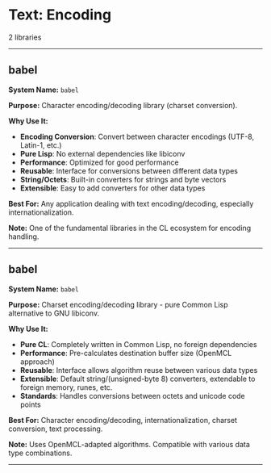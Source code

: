 # Text: Encoding

2 libraries

---

## babel

**System Name:** `babel`

**Purpose:** Character encoding/decoding library (charset conversion).

**Why Use It:**
- **Encoding Conversion**: Convert between character encodings (UTF-8, Latin-1, etc.)
- **Pure Lisp**: No external dependencies like libiconv
- **Performance**: Optimized for good performance
- **Reusable**: Interface for conversions between different data types
- **String/Octets**: Built-in converters for strings and byte vectors
- **Extensible**: Easy to add converters for other data types

**Best For:** Any application dealing with text encoding/decoding, especially internationalization.

**Note:** One of the fundamental libraries in the CL ecosystem for encoding handling.

---


## babel

**System Name:** `babel`

**Purpose:** Charset encoding/decoding library - pure Common Lisp alternative to GNU libiconv.

**Why Use It:**
- **Pure CL**: Completely written in Common Lisp, no foreign dependencies
- **Performance**: Pre-calculates destination buffer size (OpenMCL approach)
- **Reusable**: Interface allows algorithm reuse between various data types
- **Extensible**: Default string/(unsigned-byte 8) converters, extendable to foreign memory, runes, etc.
- **Standards**: Handles conversions between octets and unicode code points

**Best For:** Character encoding/decoding, internationalization, charset conversion, text processing.

**Note:** Uses OpenMCL-adapted algorithms. Compatible with various data type combinations.

---



